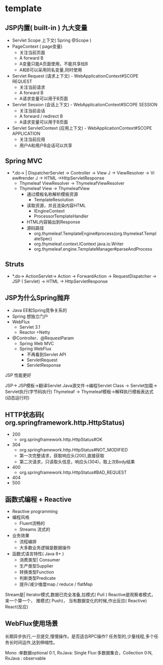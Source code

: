 #  template

## JSP内置( built-in ) 九大变量

*  Servlet Scope 上下文( Spring @Scope )
*  PageContext ( page变量)
   *  关注当前页面
   *  A forward B
     *  A变量只能A页面使用，不能共享给B
     *  A和B可以采用同名变量,同时使用
*  Servlet Request (请求上下文) - WebApplicationContext#SCOPE REQUEST
   *  关注当前请求
     *  A forward B
     *  A请求变量可以用于B页面
*  Servlet Session (会话上下文) - WebApplicationContext#SCOPE SESSION
   *  关注当前会话
     *  A forward / redirect B
     *  A请求变量可以用于B页面
*  Servlet ServletContext (应用上下文) - WebApplicationContext#SCOPE APPLICATION
   *  关注当前应用
     *  用户A和用户B会话可以共享


## Spring MVC

* *.do-> | DispatcherServlet -> Controller -> View J -> ViewResolver -> Vi ew#render J -> HTML ->HttpServletResponse
    * Thymeleaf ViewResolver -> ThymeleafViewResolver
    * Thymeleaf View -> ThymeleafView
        * 通过模板名称解析模板资源
            * TemplateResolution
        * 读取资源，并且渲染内容HTML
            * IEngineContext
            * ProcessorTemplateHandler
        * HTML内容输出到Response
        * 源码路径
           * org.thymeleaf.TemplateEngine#process(org.thymeleaf.TemplateSpec)
           * org.thymeleaf.context.IContext java.io.Writer
           * org.thymeleaf.engine.TemplateManager#parseAndProcess

## Struts
* *.do-> ActionServlet-> Action -> ForwardAction -> RequestDispatcher -> JSP ( Servlet) -> HTML -> HttpServletResponse

## JSP为什么Spring抛弃

*  Java EE和Spring竞争关系的
*  Spring 想独立门户
*  WebFlux
   * Servlet 3.1
   * Reactor +Netty
* @Controller、@RequestParam
    * Spring Web MVC
    * Spring WebFlux
        * 不再看到Servlet API
        * ServletRequest
        * ServletResponse

JSP 性能更好

JSP-> JSP模板->翻译Servlet Java源文件->编程Servlet Class -> Servlet加载-> Servlet执行(字节码执行)
Thymeleaf -> Thymeleaf模板->解释执行模板表达式(动态运行时)

## HTTP状态码( org.springframework.http.HttpStatus)

* 200
  *  org.springframework.http.HttpStatus#OK
* 304
  *  org.springframework.http.HttpStatus#NOT_MODIFIED
    * 第一次完整请求，获取响应头(200),直接获取
    * 第二次请求，只读取头信息，响应头(304)，取上次Body结果
* 400
  * org.springframework.http.HttpStatus#BAD_REQUEST
* 404
* 500


## 函数式编程 + Reactive

* Reactive programming
* 编程风格
  * Fluent流畅的
  * Streams 流式的
* 业务效果
  * 流程编排
  * 大多数业务逻辑是数据操作
* 函数式语言特性( Java 8+ )
  * 消费类型| Consumer
  * 生产类型Supplier
  * 转换类型Function
  * 判断类型Predicate
  * 提升/减少维度map / reduce / flatMap

Stream是| Iterator模式,数据已完全准备,拉模式( Pull )
Reactive是观察者模式，来一个算一个， 推模式( Push)， 当有数据变化的时候,作出反应( Reactive)
React(反应)

## WebFlux使用场景

长期异步执行,一旦提交,慢慢操作。是否适合RPC操作?
任务型的,少量线程,多个任务长时间运作,达到伸缩性。

Mono :单数据optional 0:1, RxJava: Single
Flux:多数据集合，Collection  0:N, RxJava : observable
